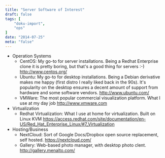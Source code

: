 ```yaml
---
title: "Server Software of Interest"
draft: false
tags: [
    "doku-import",
    "ops"
]
date: "2014-07-25"
meta: "false"
---
```



- Operation Systems
    - CentOS: My go-to for server installations.  Being a Redhat Enterprise clone it is pretty boring, but that's a good thing for servers :-)  http://www.centos.org/
    - Ubuntu:  My go-to for desktop installations.  Being a Debian derivative makes me happy (first distro I really liked back in the 90s).  It's popularity on the desktop ensures a decent amount of support from hardware and some software vendors.  http://www.ubuntu.com/
    - VMWare:  The most popular commercial visualization platform.  What I use at my day job http://www.vmware.com
- Virtualization
    - Redhat Virtualization:  What I use at home for virtualization. Built on Linux KVM https://access.redhat.com/site/documentation/en-US/Red_Hat_Enterprise_Linux/#7_Virtualization
- Hosting/Business
    - NextCloud:  Sort of Google Docs/Dropbox open source replacement, self hosted.  <https://nextcloud.com/>
    - Gallery:  Web-based photo manager, with desktop photo clent.  <http://gallery.menalto.com/>
